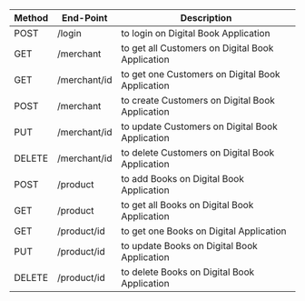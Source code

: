 | Method | End-Point | Description |
| ------ | ------ | ------ |
| POST | /login | to login on Digital Book Application |
| GET | /merchant | to get all Customers on Digital Book Application |
| GET | /merchant/id | to get one Customers on Digital Book Application |
| POST | /merchant | to create Customers on Digital Book Application |
| PUT | /merchant/id | to update Customers on Digital Book Application |
| DELETE | /merchant/id | to delete Customers on Digital Book Application |
| POST | /product | to add Books on Digital Book Application | 
| GET | /product |  to get all Books on Digital Book Application |
| GET | /product/id | to get one Books on Digital Application |
| PUT | /product/id | to update Books on Digital Book Application |
| DELETE | /product/id | to delete Books on Digital Book Application |
